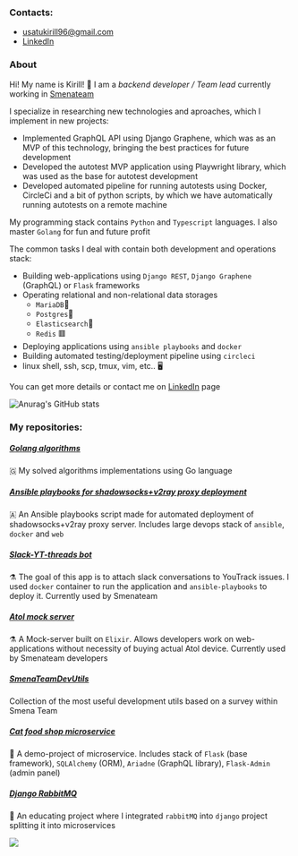 ### Contacts: 
- <usatukirill96@gmail.com>
- [LinkedIn](https://www.linkedin.com/in/usatukirill96/)

### About
Hi! My name is Kirill! 👋
I am a *backend developer / Team lead* currently working in [Smenateam](https://github.com/smenateam)

I specialize in researching new technologies and aproaches, which I implement in new projects:
- Implemented GraphQL API using Django Graphene, which was as an MVP of this technology, bringing the best practices for future development
- Developed the autotest MVP application using Playwright library, which was used as the base for autotest development
- Developed automated pipeline for running autotests using Docker, CircleCi and a bit of python scripts, by which we have automatically running autotests on a remote machine

My programming stack contains `Python` and `Typescript` languages. I also master `Golang` for fun and future profit

The common tasks I deal with contain both development and operations stack: 
* Building web-applications using `Django REST`, `Django Graphene` (GraphQL) or `Flask` frameworks
* Operating relational and non-relational data storages
     * `MariaDB`🌊
     * `Postgres`🐘
     * `Elasticsearch`🔎
     * `Redis` 🟥
* Deploying applications using `ansible playbooks` and `docker`
* Building automated testing/deployment pipeline using `circleci`
* linux shell, ssh, scp, tmux, vim, etc.. 🖥️

You can get more details or contact me on [LinkedIn](https://www.linkedin.com/in/usatukirill96/) page

![Anurag's GitHub stats](https://github-readme-stats.vercel.app/api?username=USATUKirill96&show_icons=true&theme=dracula)

### My repositories:
##### [Golang algorithms](https://github.com/USATUKirill96/GolangAlgorithms)
🇬 My solved algorithms implementations using Go language

##### [Ansible playbooks for shadowsocks+v2ray proxy deployment](https://github.com/USATUKirill96/shadowsocks-vray-playbooks)
🇦 An Ansible playbooks script made for automated deployment of shadowsocks+v2ray proxy server. Includes large devops stack of `ansible`, `docker` and `web`

##### [Slack-YT-threads bot](https://github.com/USATUKirill96/Slack-YT-threads)
⚗️ The goal of this app is to attach slack conversations to YouTrack issues. I used `docker` container to run the application and `ansible-playbooks` to deploy it. Currently used by Smenateam

##### [Atol mock server](https://github.com/USATUKirill96/atol_mock_server)
⚗️ A Mock-server built on `Elixir`. Allows developers work on web-applications without necessity of buying actual Atol device. Currently used by Smenateam developers
##### [SmenaTeamDevUtils](https://github.com/USATUKirill96/SmenaTeamDevUtils)
Collection of the most useful development utils based on a survey within Smena Team

##### [Cat food shop microservice](https://github.com/USATUKirill96/cat_food_orders)
🐍 A demo-project of microservice. Includes stack of `Flask` (base framework), `SQLAlchemy` (ORM), `Ariadne` (GraphQL library), `Flask-Admin` (admin panel)

##### [Django RabbitMQ](https://github.com/USATUKirill96/rabbitMQ)
🐍 An educating project where I integrated `rabbitMQ` into `django` project splitting it into microservices


![](https://komarev.com/ghpvc/?username=USATUKirill96)
